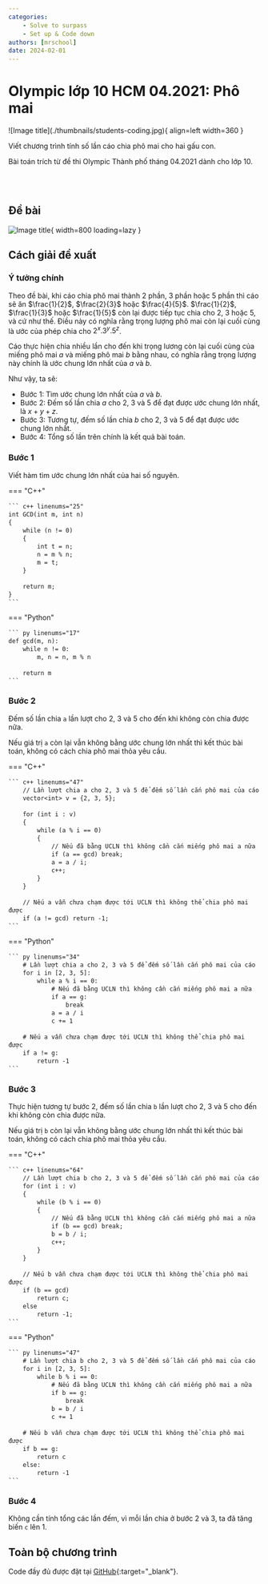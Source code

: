 ```yaml
---
categories:
    - Solve to surpass
    - Set up & Code down
authors: [mrschool]
date: 2024-02-01
---
```


# Olympic lớp 10 HCM 04.2021: Phô mai

<div class="result" markdown>
![Image title](./thumbnails/students-coding.jpg){ align=left width=360 }

Viết chương trình tính số lần cáo chia phô mai cho hai gấu con.

Bài toán trích từ đề thi Olympic Thành phố tháng 04.2021 dành cho lớp 10.

</div>

<br>

<!-- more -->

<br>

## Đề bài

![Image title](https://lh3.googleusercontent.com/pw/ABLVV84nimOak0WAX78B0g0bBTrY7P0Fsz6h6lSChoJpnIK3pzAioHw03tKowZq98s8biQJpV2DWRHep8ztCv3_JuHCVab-nH401s-IxJ8BSfu-WYgyvq0Uc=w1200){ width=800 loading=lazy }

## Cách giải đề xuất

### Ý tưởng chính

Theo đề bài, khi cáo chia phô mai thành 2 phần, 3 phần hoặc 5 phần thì cáo sẽ ăn $\frac{1}{2}$, $\frac{2}{3}$ hoặc $\frac{4}{5}$. $\frac{1}{2}$, $\frac{1}{3}$ hoặc $\frac{1}{5}$ còn lại được tiếp tục chia cho 2, 3 hoặc 5, và cứ như thế. Điều này có nghĩa rằng trọng lượng phô mai còn lại cuối cùng là ước của phép chia cho $2^x.3^y.5^z$.

Cáo thực hiện chia nhiều lần cho đến khi trọng lương còn lại cuối cùng của miếng phô mai $a$ và miếng phô mai $b$ bằng nhau, có nghĩa rằng trọng lượng này chính là ước chung lớn nhất của $a$ và $b$.

Như vậy, ta sẽ:

- Bước 1: Tìm ước chung lớn nhất của $a$ và $b$.
- Bước 2: Đếm số lần chia $a$ cho 2, 3 và 5 để đạt được ước chung lớn nhất, là $x + y + z$.
- Bước 3: Tương tự, đếm số lần chia $b$ cho 2, 3 và 5 để đạt được ước chung lớn nhất.
- Bước 4: Tổng số lần trên chính là kết quả bài toán.

### Bước 1

Viết hàm tìm ước chung lớn nhất của hai số nguyên.

=== "C++"

    ``` c++ linenums="25"
    int GCD(int m, int n)
    {
        while (n != 0)
        {
            int t = n;
            n = m % n;
            m = t;
        }

        return m;
    }
    ```
=== "Python"

    ``` py linenums="17"
    def gcd(m, n):
        while n != 0:
            m, n = n, m % n

        return m
    ```

### Bước 2

Đếm số lần chia `a` lần lượt cho 2, 3 và 5 cho đến khi không còn chia được nữa.

Nếu giá trị `a` còn lại vẫn không bằng ước chung lớn nhất thì kết thúc bài toán, không có cách chia phô mai thỏa yêu cầu.

=== "C++"

    ``` c++ linenums="47"
        // Lần lượt chia a cho 2, 3 và 5 để đếm số lần cắn phô mai của cáo
        vector<int> v = {2, 3, 5};

        for (int i : v)
        {
            while (a % i == 0)
            {
                // Nếu đã bằng UCLN thì không cần cắn miếng phô mai a nữa
                if (a == gcd) break;
                a = a / i;
                c++;
            }
        }

        // Nếu a vẫn chưa chạm được tới UCLN thì không thể chia phô mai được
        if (a != gcd) return -1;
    ```
=== "Python"

    ``` py linenums="34"
        # Lần lượt chia a cho 2, 3 và 5 để đếm số lần cắn phô mai của cáo
        for i in [2, 3, 5]:
            while a % i == 0:
                # Nếu đã bằng UCLN thì không cần cắn miếng phô mai a nữa
                if a == g:
                    break
                a = a / i
                c += 1

        # Nếu a vẫn chưa chạm được tới UCLN thì không thể chia phô mai được
        if a != g:
            return -1
    ```

### Bước 3

Thực hiện tương tự bước 2, đếm số lần chia `b` lần lượt cho 2, 3 và 5 cho đến khi không còn chia được nữa.

Nếu giá trị `b` còn lại vẫn không bằng ước chung lớn nhất thì kết thúc bài toán, không có cách chia phô mai thỏa yêu cầu.

=== "C++"

    ``` c++ linenums="64"
        // Lần lượt chia b cho 2, 3 và 5 để đếm số lần cắn phô mai của cáo
        for (int i : v)
        {
            while (b % i == 0)
            {
                // Nếu đã bằng UCLN thì không cần cắn miếng phô mai a nữa
                if (b == gcd) break;
                b = b / i;
                c++;
            }
        }

        // Nếu b vẫn chưa chạm được tới UCLN thì không thể chia phô mai được
        if (b == gcd)
            return c;
        else
            return -1;
    ```
=== "Python"

    ``` py linenums="47"
        # Lần lượt chia b cho 2, 3 và 5 để đếm số lần cắn phô mai của cáo
        for i in [2, 3, 5]:
            while b % i == 0:
                # Nếu đã bằng UCLN thì không cần cắn miếng phô mai a nữa
                if b == g:
                    break
                b = b / i
                c += 1 

        # Nếu b vẫn chưa chạm được tới UCLN thì không thể chia phô mai được
        if b == g:
            return c
        else:
            return -1
    ```

### Bước 4

Không cần tính tổng các lần đếm, vì mỗi lần chia ở bước 2 và 3, ta đã tăng biến `c` lên 1.

## Toàn bộ chương trình

Code đầy đủ được đặt tại [GitHub](https://github.com/vtchitruong/OlympicT4/tree/main/2021-g10/phomai){:target="_blank"}.